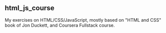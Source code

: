 ## html_js_course
My exercises on HTML/CSS/JavaScript, mostly based on "HTML and CSS" book of Jon Duckett, and Coursera Fullstack course.

